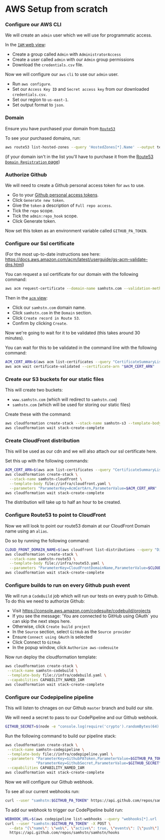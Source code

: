 # AWS Setup from scratch

### Configure our AWS CLI

We will create an `admin` user which we will use for programmatic access.

In the [`IAM` web view](https://console.aws.amazon.com/iam):

+ Create a group called `Admin` with `AdministratorAccess`
+ Create a user called `admin` with our `Admin` group permissions
+ Download the `credentials.csv` file.

Now we will configure our `aws` `cli` to use our `admin` user.

+ Run `aws configure`.
+ Set our `Access Key ID` and `Secret access key` from our downloaded `credentials.csv`.
+ Set our region to `us-east-1`.
+ Set output format to `json`.

### Domain

Ensure you have purchased your domain from [`Route53`](https://console.aws.amazon.com/route53)

To see your purchased domains, run:

```bash
aws route53 list-hosted-zones --query 'HostedZones[*].Name' --output text
```

(if your domain isn't in the list you'll have to purchase it from the [Route53 `Domain Registration` page](https://console.aws.amazon.com/route53/home#DomainRegistration:))

### Authorize Github

We will need to create a Github personal access token for `aws` to use.

+ Go to your [Github personal access tokens](https://github.com/settings/tokens).
+ Click `Generate new token`.
+ Give the `token` a description of `Full repo access`.
+ Tick the `repo` scope.
+ Tick the `admin:repo_hook` scope.
+ Click Generate token.

Now set this token as an environment variable called `GITHUB_PA_TOKEN`.

### Configure our Ssl certificate

(For the most up-to-date instructions see here: https://docs.aws.amazon.com/acm/latest/userguide/gs-acm-validate-dns.html)

You can request a ssl certificate for our domain with the following command:

```bash
aws acm request-certificate --domain-name samhstn.com --validation-method DNS
```

Then in the [`acm` view](https://console.aws.amazon.com/acm):
+ Click our `samhstn.com` domain name.
+ Click `samhstn.com` in the `Domain` section.
+ Click `Create record in Route 53`.
+ Confirm by clicking `Create`.

Now we're going to wait for it to be validated (this takes around 30 minutes).

You can wait for this to be validated in the command line with the following command:

```bash
ACM_CERT_ARN=$(aws acm list-certificates --query "CertificateSummaryList[?DomainName=='samhstn.com'].CertificateArn | [0]" --output text)
aws acm wait certificate-validated --certificate-arn "$ACM_CERT_ARN"
```

### Create our S3 buckets for our static files

This will create two buckets:
+ `www.samhstn.com` (which will redirect to `samhstn.com`)
+ `samhstn.com` (which will be used for storing our static files)

Create these with the command:

```bash
aws cloudformation create-stack --stack-name samhstn-s3 --template-body file://infra/s3.yaml
aws cloudformation wait stack-create-complete
```

### Create CloudFront distribution

This will be used as our cdn and we will also attach our ssl certificate here.

Set this up with the following commands:

```bash
ACM_CERT_ARN=$(aws acm list-certificates --query "CertificateSummaryList[?DomainName=='samhstn.com'].CertificateArn | [0]" --output text)
aws cloudformation create-stack \
  --stack-name samhstn-cloudfront \
  --template-body file://infra/cloudfront.yaml \
  --parameters "ParameterKey=AcmCertArn,ParameterValue=$ACM_CERT_ARN"
aws cloudformation wait stack-create-complete
```

The distribution will take up to half an hour to be created.

### Configure Route53 to point to CloudFront

Now we will look to point our route53 domain at our CloudFront Domain name using an `alias`.

Do so by running the following command:

```bash
CLOUD_FRONT_DOMAIN_NAME=$(aws cloudfront list-distributions --query "DistributionList.Items[?Aliases.Items[0]=='samhstn.com'] | [0].DomainName" --output text)
aws cloudformation create-stack \
  --stack-name samhstn-route53 \
  --template-body file://infra/route53.yaml \
  --parameters "ParameterKey=CloudFrontDomainName,ParameterValue=$CLOUD_FRONT_DOMAIN_NAME"
aws cloudformation wait stack-create-complete
```

### Configure builds to run on every Github push event

We will run a `CodeBuild` job which will run our tests on every push to Github.
To do this we need to authorize Github:

+ Visit https://console.aws.amazon.com/codesuite/codebuild/projects
+ If you see the message: 'You are connected to GitHub using OAuth` you can skip the next steps here.
+ Otherwise, click `Create build project`
+ In the `Source` section, select `GitHub` as the `Source provider`
+ Ensure `Connect using OAuth` is selected
+ Click Connect to `GitHub`
+ In the popup window, click `Authorize aws-codesuite`

Now run deploy the cloudformation template:

```bash
aws cloudformation create-stack \
 --stack-name samhstn-codebuild \
 --template-body file://infra/codebuild.yaml \
 --capabilities CAPABILITY_NAMED_IAM
aws cloudformation wait stack-create-complete
```

### Configure our Codepipeline pipeline

This will listen to chnages on our Github `master` branch and build our site.

We will need a secret to pass to our CodePipeline and our Github webhook.

```bash
GITHUB_SECRET=$(node -e "console.log(require('crypto').randomBytes(64).toString('base64'));")
```

Run the following command to build our pipeline stack:

```bash
aws cloudformation create-stack \
 --stack-name samhstn-codepipeline \
 --template-body file://infra/codepipeline.yaml \
 --parameters "ParameterKey=GithubPAToken,ParameterValue=$GITHUB_PA_TOKEN" \
              "ParameterKey=GithubSecret,ParameterValue=$GITHUB_SECRET" \
 --capabilities CAPABILITY_NAMED_IAM
aws cloudformation wait stack-create-complete
```

Now we will configure our Github webhook.

To see all our current webhooks run:

```bash
curl --user "samhstn:$GITHUB_PA_TOKEN" https://api.github.com/repos/samhstn/samhstn/hooks
```

To add our webhook to trigger our CodePipeline build run:

```bash
WEBHOOK_URL=$(aws codepipeline list-webhooks --query "webhooks[*].url | [0]" --output text)
curl --user "samhstn:$GITHUB_PA_TOKEN" -X POST \
  --data "{\"name\": \"web\", \"active\": true, \"events\": [\"push\"], \"config\": {\"url\": \"$WEBHOOK_URL\", \"secret\": \"$GITHUB_SECRET\"}}" \
  https://api.github.com/repos/samhstn/samhstn/hooks
```

